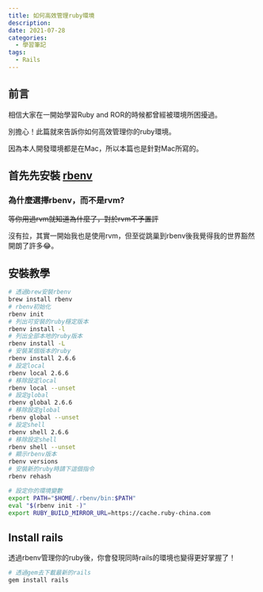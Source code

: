 ```yaml
---
title: 如何高效管理ruby環境
description: 
date: 2021-07-28
categories:
  - 學習筆記
tags: 
  - Rails
---
```


## 前言
相信大家在一開始學習Ruby and ROR的時候都曾經被環境所困擾過。

別擔心！此篇就來告訴你如何高效管理你的ruby環境。

因為本人開發環境都是在Mac，所以本篇也是針對Mac所寫的。
<!--more-->
## 首先先安裝 [rbenv](https://github.com/rbenv/rbenv)

### 為什麼選擇rbenv，而不是rvm?
~~等你用過rvm就知道為什麼了，對於rvm不予置評~~

沒有拉，其實一開始我也是使用rvm，但至從跳巢到rbenv後我覺得我的世界豁然開朗了許多😂。


## 安裝教學
```bash
# 透過brew安裝rbenv
brew install rbenv
# rbenv初始化
rbenv init
# 列出可安裝的ruby穩定版本
rbenv install -l
# 列出全部本地的ruby版本
rbenv install -L
# 安裝某個版本的ruby
rbenv install 2.6.6
# 設定local
rbenv local 2.6.6
# 移除設定local
rbenv local --unset
# 設定global
rbenv global 2.6.6
# 移除設定global
rbenv global --unset
# 設定shell
rbenv shell 2.6.6
# 移除設定shell
rbenv shell --unset
# 顯示rbenv版本
rbenv versions
# 安裝新的ruby時請下這個指令
rbenv rehash

# 設定你的環境變數
export PATH="$HOME/.rbenv/bin:$PATH"
eval "$(rbenv init -)"
export RUBY_BUILD_MIRROR_URL=https://cache.ruby-china.com
```

## Install rails
透過rbenv管理你的ruby後，你會發現同時rails的環境也變得更好掌握了！
```bash
# 透過gem去下載最新的rails
gem install rails
```